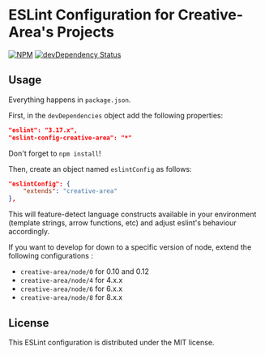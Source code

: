 ESLint Configuration for Creative-Area's Projects
=================================================

[![NPM][npm-image]][npm-url]
[![devDependency Status][devDependency-image]][devDependency-url]

## Usage

Everything happens in `package.json`.

First, in the `devDependencies` object add the following properties:

```json
"eslint": "3.17.x",
"eslint-config-creative-area": "*"
```

Don't forget to `npm install`!

Then, create an object named `eslintConfig` as follows:

```json
"eslintConfig": {
    "extends": "creative-area"
},
```

This will feature-detect language constructs available in your environment (template strings, arrow functions, etc) and adjust eslint's behaviour accordingly.

If you want to develop for down to a specific version of node, extend the following configurations :
- `creative-area/node/0` for 0.10 and 0.12
- `creative-area/node/4` for 4.x.x
- `creative-area/node/6` for 6.x.x
- `creative-area/node/8` for 8.x.x


## License

This ESLint configuration is distributed under the MIT license.

[devDependency-image]: https://img.shields.io/david/dev/creative-area/eslint-config.svg?style=flat-square
[devDependency-url]: https://david-dm.org/creative-area/eslint-config?type=dev
[npm-image]: https://img.shields.io/npm/v/eslint-config-creative-area.svg?style=flat-square
[npm-url]: https://npmjs.org/package/eslint-config-creative-area
